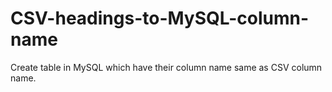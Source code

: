 # CSV-headings-to-MySQL-column-name
Create table in MySQL which have their column name same as CSV column name.
